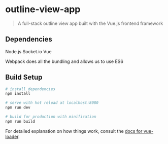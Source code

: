 # outline-view-app

> A full-stack outline view app built with the Vue.js frontend framework

## Dependencies
Node.js
Socket.io
Vue

Webpack does all the bundling and allows us to use ES6

## Build Setup

``` bash
# install dependencies
npm install

# serve with hot reload at localhost:8080
npm run dev

# build for production with minification
npm run build
```

For detailed explanation on how things work, consult the [docs for vue-loader](http://vuejs.github.io/vue-loader).
